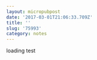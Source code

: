 ```yaml
---
layout: micropubpost
date: '2017-03-01T21:06:33.709Z'
title: ''
slug: '75993'
category: notes
---
```

loading test
